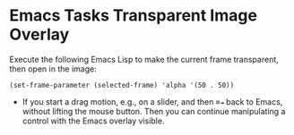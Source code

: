 # Emacs Tasks Transparent Image Overlay

Execute the following Emacs Lisp to make the current frame transparent, then open in the image:

```
(set-frame-parameter (selected-frame) 'alpha '(50 . 50))
```

- If you start a drag motion, e.g., on a slider, and then `⌘⇥` back to Emacs, without lifting the mouse button. Then you can continue manipulating a control with the Emacs overlay visible.
